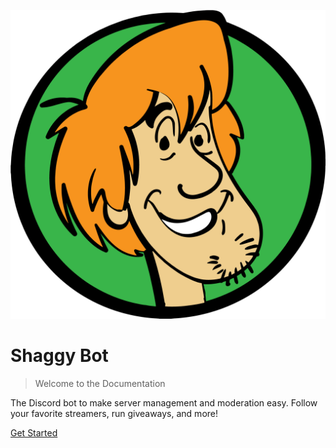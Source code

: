 ![logo](_media/logo.png ':size=100')

# Shaggy Bot

> Welcome to the Documentation

The Discord bot to make server management and moderation easy. Follow your favorite streamers, run giveaways, and more!

[Get Started](#Documentation)

